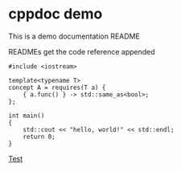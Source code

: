 # cppdoc demo
This is a demo documentation README

READMEs get the code reference appended

```nomain
#include <iostream>

template<typename T>
concept A = requires(T a) {
    { a.func() } -> std::same_as<bool>;
};

int main()
{
    std::cout << "hello, world!" << std::endl;
    return 0;
}
```



[Test](::A)
